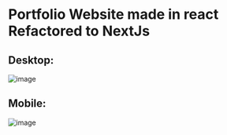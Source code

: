 # Portfolio Website made in react Refactored to NextJs

## Desktop:
![image](https://github.com/user-attachments/assets/a5336f57-b887-4a5f-a877-802189cac53c)

## Mobile:
![image](https://github.com/user-attachments/assets/537d696e-944b-464b-91bf-46059b259f31)
